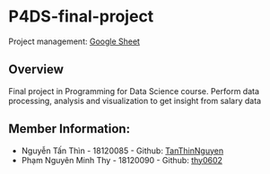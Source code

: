 # P4DS-final-project
Project management: [Google Sheet](https://docs.google.com/spreadsheets/d/1Zm4jN-pJONDaptNwEPQGPitjw3axN-MgIEn6NjUwoxw/edit?usp=sharing)

## Overview
Final project in Programming for Data Science course. Perform data processing, analysis and visualization to get insight from salary data

## Member Information:
- Nguyễn Tấn Thìn - 18120085 - Github: [TanThinNguyen](https://github.com/TanThinNguyen)
- Phạm Nguyên Minh Thy - 18120090 - Github: [thy0602](https://github.com/thy0602)
